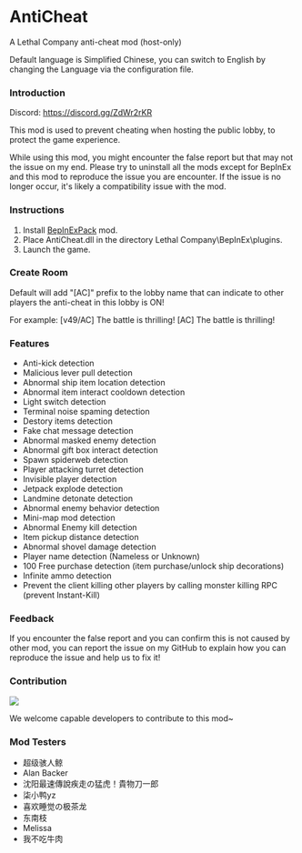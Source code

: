 # AntiCheat

A Lethal Company anti-cheat mod (host-only)

Default language is Simplified Chinese, you can switch to English by changing the Language via the configuration file.

### Introduction

Discord: https://discord.gg/ZdWr2rKR

This mod is used to prevent cheating when hosting the public lobby, to protect the game experience.

While using this mod, you might encounter the false report but that may not the issue on my end. Please try to uninstall all the mods except for BepInEx and this mod to reproduce the issue you are encounter. If the issue is no longer occur, it's likely a compatibility issue with the mod.

### Instructions

1. Install [BepInExPack](https://thunderstore.io/c/lethal-company/p/BepInEx/BepInExPack/) mod.
2. Place AntiCheat.dll in the directory Lethal Company\BepInEx\plugins.
3. Launch the game.

### Create Room
Default will add "[AC]" prefix to the lobby name that can indicate to other players the anti-cheat in this lobby is ON!

For example:
[v49/AC] The battle is thrilling!
[AC] The battle is thrilling!

### Features
* Anti-kick detection
* Malicious lever pull detection
* Abnormal ship item location detection
* Abnormal item interact cooldown detection
* Light switch detection
* Terminal noise spaming detection
* Destory items detection
* Fake chat message detection
* Abnormal masked enemy detection
* Abnormal gift box interact detection
* Spawn spiderweb detection
* Player attacking turret detection
* Invisible player detection
* Jetpack explode detection
* Landmine detonate detection
* Abnormal enemy behavior detection
* Mini-map mod detection
* Abnormal Enemy kill detection
* Item pickup distance detection
* Abnormal shovel damage detection
* Player name detection (Nameless or Unknown)
* 100 Free purchase detection (item purchase/unlock ship decorations)
* Infinite ammo detection
* Prevent the client killing other players by calling monster killing RPC (prevent Instant-Kill)

### Feedback
If you encounter the false report and you can confirm this is not caused by other mod, you can report the issue on my GitHub to explain how you can reproduce the issue and help us to fix it!

### Contribution
<a href="https://github.com/chuxiaaaa/AntiCheat/graphs/contributors">
  <img src="https://contrib.rocks/image?repo=chuxiaaaa/AntiCheat" />
</a>

We welcome capable developers to contribute to this mod~

### Mod Testers
* 超级骇人鲸 
* Alan Backer
* 沈阳最速傳說疾走の猛虎！貴物刀一郎
* 柒小鸭yz
* 喜欢睡觉の极茶龙 
* 东南枝
* Melissa
* 我不吃牛肉
